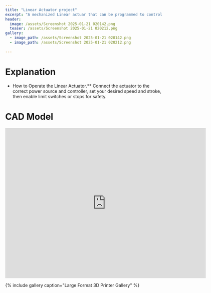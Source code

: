 ```yaml
---
title: "Linear Actuator project"
excerpt: "A mechanized Linear actuar that can be programmed to control linear movement rate."
header:
  image: /assets/Screenshot 2025-01-21 020142.png
  teaser: /assets/Screenshot 2025-01-21 020212.png
gallery:
  - image_path: /assets/Screenshot 2025-01-21 020142.png
  - image_path: /assets/Screenshot 2025-01-21 020212.png
   
---
```


# Explanation

* How to Operate the Linear Actuator.** Connect the actuator to the correct power source and controller, set your desired speed and stroke, then enable limit switches or stops for safety.

# CAD Model
<iframe src="https://vanderbilt643.autodesk360.com/shares/public/SH286ddQT78850c0d8a45b126633791a46e3?mode=embed" width="640" height="480" allowfullscreen="true" webkitallowfullscreen="true" mozallowfullscreen="true"  frameborder="0"></iframe>

{% include gallery caption="Large Format 3D Printer Gallery" %}
